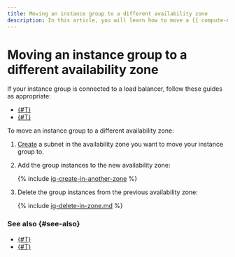 ```yaml
---
title: Moving an instance group to a different availability zone
description: In this article, you will learn how to move a {{ compute-name }} instance group across availability zones.
---
```


# Moving an instance group to a different availability zone


If your instance group is connected to a load balancer, follow these guides as appropriate:
* [{#T}](move-group-with-nlb.md)
* [{#T}](move-group-with-alb.md)

To move an instance group to a different availability zone:
1. [Create](../../../vpc/operations/subnet-create.md) a subnet in the availability zone you want to move your instance group to.
1. Add the group instances to the new availability zone:

    {% include [ig-create-in-another-zone](../../../_includes/compute/ig-create-in-another-zone.md) %}

1. Delete the group instances from the previous availability zone:

    {% include [ig-delete-in-zone.md](../../../_includes/compute/ig-delete-in-zone.md) %}

### See also {#see-also}

* [{#T}](move-group-with-nlb.md)
* [{#T}](move-group-with-alb.md)
